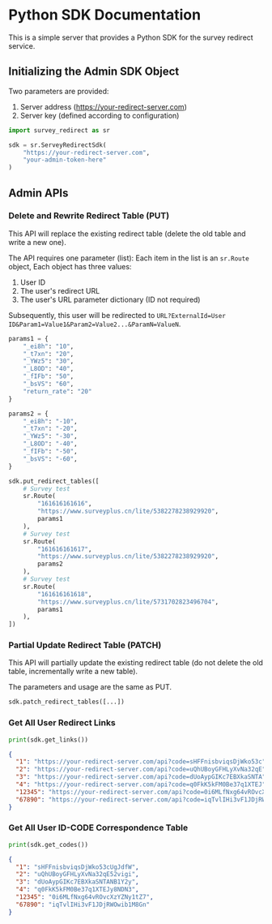 # Python SDK Documentation

This is a simple server that provides a Python SDK for the survey redirect service.

## Initializing the Admin SDK Object

Two parameters are provided:
1. Server address (https://your-redirect-server.com)
2. Server key (defined according to configuration)

```python
import survey_redirect as sr

sdk = sr.ServeyRedirectSdk(
    "https://your-redirect-server.com",
    "your-admin-token-here"
)
```

## Admin APIs

### Delete and Rewrite Redirect Table (PUT)

This API will replace the existing redirect table (delete the old table and write a new one).

The API requires one parameter (list):
Each item in the list is an `sr.Route` object,
Each object has three values:
1. User ID
2. The user's redirect URL
3. The user's URL parameter dictionary (ID not required)

Subsequently, this user will be redirected to `URL?ExternalId=User ID&Param1=Value1&Param2=Value2...&ParamN=ValueN`.

```python
params1 = {
    "_ei8h": "10",
    "_t7xn": "20",
    "_YWz5": "30",
    "_L8OD": "40",
    "_fIFb": "50",
    "_bsVS": "60",
    "return_rate": "20"
}

params2 = {
    "_ei8h": "-10",
    "_t7xn": "-20",
    "_YWz5": "-30",
    "_L8OD": "-40",
    "_fIFb": "-50",
    "_bsVS": "-60",
}

sdk.put_redirect_tables([
    # Survey test
    sr.Route(
        "161616161616",
        "https://www.surveyplus.cn/lite/5382278238929920",
        params1
    ),
    # Survey test
    sr.Route(
        "161616161617",
        "https://www.surveyplus.cn/lite/5382278238929920",
        params2
    ),
    # Survey test
    sr.Route(
        "161616161618",
        "https://www.surveyplus.cn/lite/5731702823496704",
        params1
    ),
])
```

### Partial Update Redirect Table (PATCH)

This API will partially update the existing redirect table (do not delete the old table, incrementally write a new table).

The parameters and usage are the same as PUT.

```python
sdk.patch_redirect_tables([...])
```

### Get All User Redirect Links

```python
print(sdk.get_links())
```

```json
{
  "1": "https://your-redirect-server.com/api?code=sHFFnisbviqsDjWko53c",
  "2": "https://your-redirect-server.com/api?code=uQhUBoyGFHLyXvNa32qE",
  "3": "https://your-redirect-server.com/api?code=dUoAypGIKc7EBXkaSNTA",
  "4": "https://your-redirect-server.com/api?code=q0FkK5kFM0Be37q1XTEJ",
  "12345": "https://your-redirect-server.com/api?code=0i6MLfNxg64vROvcXzYZ",
  "67890": "https://your-redirect-server.com/api?code=iqTvlIHi3vF1JDjRWOwi"
}
```

### Get All User ID-CODE Correspondence Table

```python
print(sdk.get_codes())
```

```json
{
  "1": "sHFFnisbviqsDjWko53cUgJdfW",
  "2": "uQhUBoyGFHLyXvNa32qE52vigi",
  "3": "dUoAypGIKc7EBXkaSNTANB1Y2y",
  "4": "q0FkK5kFM0Be37q1XTEJy8NDN3",
  "12345": "0i6MLfNxg64vROvcXzYZNy1tZ7",
  "67890": "iqTvlIHi3vF1JDjRWOwib1M8Gn"
}
```
